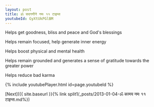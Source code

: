 ```yaml
---
layout: post
title: ॐ सदगणीने नमः ११ टाइम्स
youtubeId: GyXtUkPGlBM
---
```

 
 
Helps get goodness, bliss and peace and God's blessings
 
Helps remain focused, help generate inner energy 
 
Helps boost physical and mental health 
 
Helps remain grounded and generates a sense of gratitude towards the greater power 
 
Helps reduce bad karma
 
 
 
 


{% include youtubePlayer.html id=page.youtubeId %}
 
[Next]({{ site.baseurl }}{% link  split1/_posts/2013-01-04-ॐ कामय नमः ११ टाइम्स.md%})
 
